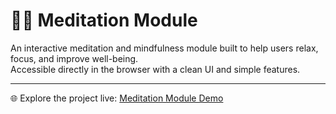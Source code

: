 # 🧘‍♀️ Meditation Module

An interactive meditation and mindfulness module built to help users relax, focus, and improve well-being.  
Accessible directly in the browser with a clean UI and simple features.  

---
🌐 Explore the project live: [Meditation Module Demo](https://emily-64.github.io/Meditation/)

